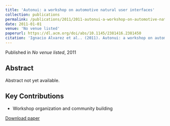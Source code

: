 ```yaml
---
title: 'Autonui: a workshop on automotive natural user interfaces'
collection: publications
permalink: /publications/2011/2011-autonui-a-workshop-on-automotive-natural-user-inte
date: 2011-01-01
venue: 'No venue listed'
paperurl: https://dl.acm.org/doi/abs/10.1145/2381416.2381450
citation: 'Ignacio Alvarez et al.. (2011). Autonui: a workshop on automotive natural user interfaces. No venue listed.'
---
```


Published in *No venue listed*, 2011

## Abstract

Abstract not yet available.

## Key Contributions

* Workshop organization and community building

[Download paper](https://dl.acm.org/doi/abs/10.1145/2381416.2381450)